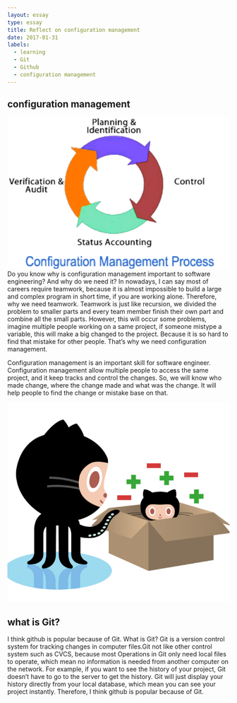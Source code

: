 ```yaml
---
layout: essay
type: essay
title: Reflect on configuration management
date: 2017-01-31
labels:
  - learning
  - Git
  - Github
  - configuration management
---
```

## configuration management
<img class ="ui medium right floated image" src="../images/CM.png">
Do you know why is configuration management important to software engineering? And why do we need it? In nowadays, I can say most of careers require teamwork, because it is almost impossible to build a large and complex program in short time, if you are working alone. Therefore, why we need teamwork. Teamwork is just like recursion, we divided the problem to smaller parts and every team member finish their own part and combine all the small parts. However, this will occur some problems, imagine multiple people working on a same project, if someone mistype a variable, this will make a big changed to the project. Because it is so hard to find that mistake for other people. That’s why we need configuration management. 


Configuration management is an important skill for software engineer. Configuration management allow multiple people to access the same project, and it keep tracks and control the changes. So, we will know who made change, where the change made and what was the change. It will help people to find the change or mistake base on that.

<img class ="ui medium left floated image" src="../images/Git.png">

## what is Git?

I think github is popular because of Git. What is Git? Git is a version control system for tracking changes in computer files.Git not like other control system such as CVCS, because most Operations in Git only need local files to operate, which mean no information is needed from another computer on the network. For example, if you want to see the history of your project, Git doesn’t have to go to the server to get the history. Git will just display your history directly from your local database, which mean you can see your project instantly. Therefore, I think github is popular because of Git.

 
 

